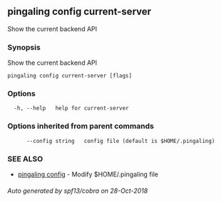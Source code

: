 ## pingaling config current-server

Show the current backend API

### Synopsis

Show the current backend API

```
pingaling config current-server [flags]
```

### Options

```
  -h, --help   help for current-server
```

### Options inherited from parent commands

```
      --config string   config file (default is $HOME/.pingaling)
```

### SEE ALSO

* [pingaling config](pingaling_config.md)	 - Modify $HOME/.pingaling file

###### Auto generated by spf13/cobra on 28-Oct-2018
